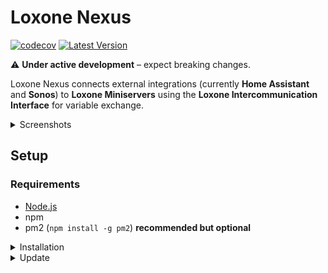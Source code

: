 # Loxone Nexus

[![codecov](https://codecov.io/github/Multivit4min/loxone-nexus/branch/main/graph/badge.svg?token=QF11M7H8SB)](https://codecov.io/github/Multivit4min/loxone-nexus)
[![Latest Version](https://img.shields.io/github/v/release/multivit4min/loxone-nexus
)](https://github.com/multivit4min/loxone-nexus)


⚠️ **Under active development** – expect breaking changes.

Loxone Nexus connects external integrations (currently **Home Assistant** and **Sonos**) to **Loxone Miniservers** using the **Loxone Intercommunication Interface** for variable exchange.

<details>
  <summary>Screenshots</summary>

  ![Loxone](https://github.com/Multivit4min/loxone-nexus/blob/main/images/loxone.png?raw=true)
  ![HomeAssistant](https://github.com/Multivit4min/loxone-nexus/blob/main/images/hass.png?raw=true)
  ![Sonos](https://github.com/Multivit4min/loxone-nexus/blob/main/images/sonos.png?raw=true)
  ![Variable](https://github.com/Multivit4min/loxone-nexus/blob/main/images/variable.png?raw=true)

</details>


## Setup

### Requirements
- [Node.js](https://nodejs.org/en/download/)
- npm
- pm2 (`npm install -g pm2`) **recommended but optional**

<details>
  <summary>Installation</summary>

```sh
wget https://github.com/multivit4min/loxone-nexus/releases/latest/download/loxone-nexus.tar.gz
tar -xvf loxone-nexus.tar.gz
cd loxone-nexus
npm ci
pm2 start ecosystem.configjs
```
</details>

<details>
  <summary>Update</summary>

```sh
wget https://github.com/multivit4min/loxone-nexus/releases/latest/download/loxone-nexus.tar.gz
tar -xvf loxone-nexus.tar.gz
cd loxone-nexus
npm ci
pm2 restart ecosystem.config.js
```

You application now runs on Port **8000**, you can change this port by editing **data/.env**

## Supported Loxone Data Types
- `DIGITAL`  
- `ANALOG`  
- `TEXT`  
- `SmartActuatorSingleChannel`  


## Integrations

### Home Assistant
- Entity support: `string`, `number`, `boolean`  
- Control: switch, light, button, counter, valve, lock, …  

### Sonos
- Notifications (MP3 from HTTP or SMB)  
- Media control: play, pause, volume, next, previous  
